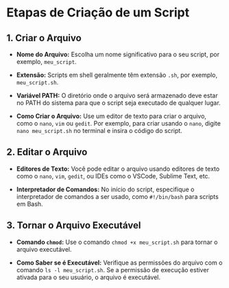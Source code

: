 # Etapas de Criação de um Script

## 1. Criar o Arquivo

- **Nome do Arquivo:** Escolha um nome significativo para o seu script, por exemplo, `meu_script`.

- **Extensão:** Scripts em shell geralmente têm extensão `.sh`, por exemplo, `meu_script.sh`.

- **Variável PATH:** O diretório onde o arquivo será armazenado deve estar no PATH do sistema para que o script seja executado de qualquer lugar.

- **Como Criar o Arquivo:** Use um editor de texto para criar o arquivo, como o `nano`, `vim` ou `gedit`. Por exemplo, para criar usando o `nano`, digite `nano meu_script.sh` no terminal e insira o código do script.

## 2. Editar o Arquivo

- **Editores de Texto:** Você pode editar o arquivo usando editores de texto como o `nano`, `vim`, `gedit`, ou IDEs como o VSCode, Sublime Text, etc.

- **Interpretador de Comandos:** No início do script, especifique o interpretador de comandos a ser usado, como `#!/bin/bash` para scripts em Bash.

## 3. Tornar o Arquivo Executável

- **Comando `chmod`:** Use o comando `chmod +x meu_script.sh` para tornar o arquivo executável.

- **Como Saber se é Executável:** Verifique as permissões do arquivo com o comando `ls -l meu_script.sh`. Se a permissão de execução estiver ativada para o seu usuário, o arquivo é executável.
